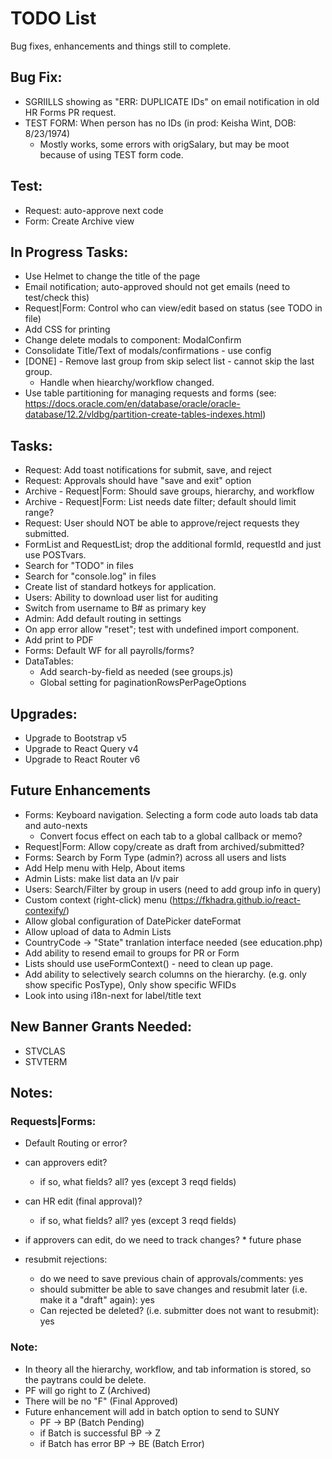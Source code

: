 # TODO List
Bug fixes, enhancements and things still to complete.

## Bug Fix:
  * SGRIILLS showing as "ERR: DUPLICATE IDs" on email notification in old HR Forms PR request.
  * TEST FORM: When person has no IDs (in prod: Keisha Wint, DOB: 8/23/1974)
    - Mostly works, some errors with origSalary, but may be moot because of using TEST form code.

## Test:
  * Request: auto-approve next code
  * Form: Create Archive view

## In Progress Tasks:
  * Use Helmet to change the title of the page
  * Email notification; auto-approved should not get emails (need to test/check this)
  * Request|Form: Control who can view/edit based on status (see TODO in file)
  * Add CSS for printing
  * Change delete modals to component: ModalConfirm
  * Consolidate Title/Text of modals/confirmations - use config
  * [DONE] - Remove last group from skip select list - cannot skip the last group.
    - Handle when hiearchy/workflow changed.
  * Use table partitioning for managing requests and forms (see: https://docs.oracle.com/en/database/oracle/oracle-database/12.2/vldbg/partition-create-tables-indexes.html)
  
## Tasks: 
  * Request: Add toast notifications for submit, save, and reject
  * Request: Approvals should have "save and exit" option
  * Archive - Request|Form: Should save groups, hierarchy, and workflow
  * Archive - Request|Form: List needs date filter; default should limit range?
  * Request: User should NOT be able to approve/reject requests they submitted.
  * FormList and RequestList; drop the additional formId, requestId and just use POSTvars.
  * Search for "TODO" in files
  * Search for "console.log" in files
  * Create list of standard hotkeys for application.
  * Users: Ability to download user list for auditing
  * Switch from username to B# as primary key
  * Admin: Add default routing in settings
  * On app error allow "reset"; test with undefined import component.
  * Add print to PDF
  * Forms: Default WF for all payrolls/forms?
  * DataTables:
    - Add search-by-field as needed (see groups.js)
    - Global setting for paginationRowsPerPageOptions

## Upgrades:
  * Upgrade to Bootstrap v5
  * Upgrade to React Query v4
  * Upgrade to React Router v6

## Future Enhancements
  * Forms: Keyboard navigation.  Selecting a form code auto loads tab data and auto-nexts
    - Convert focus effect on each tab to a global callback or memo?
  * Request|Form: Allow copy/create as draft from archived/submitted?
  * Forms: Search by Form Type (admin?) across all users and lists
  * Add Help menu with Help, About items
  * Admin Lists: make list data an l/v pair
  * Users: Search/Filter by group in users (need to add group info in query)
  * Custom context (right-click) menu (https://fkhadra.github.io/react-contexify/)
  * Allow global configuration of DatePicker dateFormat
  * Allow upload of data to Admin Lists
  * CountryCode -> "State" tranlation interface needed (see education.php)
  * Add ability to resend email to groups for PR or Form
  * Lists should use useFormContext() - need to clean up page.
  * Add ability to selectively search columns on the hierarchy. (e.g. only show specific PosType), Only show specific WFIDs
  * Look into using i18n-next for label/title text

## New Banner Grants Needed:
  * STVCLAS
  * STVTERM

## Notes:
### Requests|Forms: 
  * Default Routing or error?

  * can approvers edit?
    * if so, what fields? all? yes (except 3 reqd fields)
  * can HR edit (final approval)?
    * if so, what fields? all? yes (except 3 reqd fields)
  * if approvers can edit, do we need to track changes?
        * future phase
  * resubmit rejections: 
    * do we need to save previous chain of approvals/comments: yes
    * should submitter be able to save changes and resubmit later (i.e. make it a "draft" again): yes
    * Can rejected be deleted? (i.e. submitter does not want to resubmit): yes

### Note: 
  * In theory all the hierarchy, workflow, and tab information is stored, so the paytrans could be delete.
  * PF will go right to Z (Archived)
  * There will be no "F" (Final Approved)
  * Future enhancement will add in batch option to send to SUNY
    * PF -> BP (Batch Pending)
    * if Batch is successful BP -> Z
    * if Batch has error BP -> BE (Batch Error)

